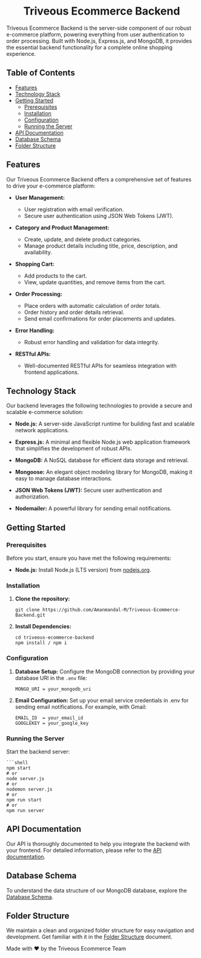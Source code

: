 <h1 align="center">Triveous Ecommerce Backend</h1>


Triveous Ecommerce Backend is the server-side component of our robust e-commerce platform, powering everything from user authentication to order processing. Built with Node.js, Express.js, and MongoDB, it provides the essential backend functionality for a complete online shopping experience.

## Table of Contents

- [Features](#features)
- [Technology Stack](#technology-stack)
- [Getting Started](#getting-started)
  - [Prerequisites](#prerequisites)
  - [Installation](#installation)
  - [Configuration](#configuration)
  - [Running the Server](#running-the-server)
- [API Documentation](#api-documentation)
- [Database Schema](#database-schema)
- [Folder Structure](#folder-structure)

## Features

Our Triveous Ecommerce Backend offers a comprehensive set of features to drive your e-commerce platform:

- **User Management:**
  - User registration with email verification.
  - Secure user authentication using JSON Web Tokens (JWT).

- **Category and Product Management:**
  - Create, update, and delete product categories.
  - Manage product details including title, price, description, and availability.

- **Shopping Cart:**
  - Add products to the cart.
  - View, update quantities, and remove items from the cart.

- **Order Processing:**
  - Place orders with automatic calculation of order totals.
  - Order history and order details retrieval.
  - Send email confirmations for order placements and updates.

- **Error Handling:**
  - Robust error handling and validation for data integrity.

- **RESTful APIs:**
  - Well-documented RESTful APIs for seamless integration with frontend applications.

## Technology Stack

Our backend leverages the following technologies to provide a secure and scalable e-commerce solution:

- **Node.js:** A server-side JavaScript runtime for building fast and scalable network applications.

- **Express.js:** A minimal and flexible Node.js web application framework that simplifies the development of robust APIs.

- **MongoDB:** A NoSQL database for efficient data storage and retrieval.

- **Mongoose:** An elegant object modeling library for MongoDB, making it easy to manage database interactions.

- **JSON Web Tokens (JWT):** Secure user authentication and authorization.

- **Nodemailer:** A powerful library for sending email notifications.

## Getting Started

### Prerequisites

Before you start, ensure you have met the following requirements:

- **Node.js:** Install Node.js (LTS version) from [nodejs.org](https://nodejs.org/).

### Installation

1. **Clone the repository:**

   ```shell
   git clone https://github.com/Amanmandal-M/Triveous-Ecommerce-Backend.git

2. **Install Dependencies:**

    ```shell
    cd triveous-ecommerce-backend
    npm install / npm i

### Configuration

1. **Database Setup:** Configure the MongoDB connection by providing your database URI in the `.env` file:

    ```shell
    MONGO_URI = your_mongodb_uri

2. **Email Configuration:** Set up your email service credentials in .env for sending email notifications. For example, with Gmail:

    ```shell
    EMAIL_ID  = your_email_id
    GOOGLEKEY = your_google_key

### Running the Server

Start the backend server:

    ```shell
    npm start
    # or
    node server.js
    # or
    nodemon server.js
    # or
    npm run start
    # or
    npm run server



## API Documentation

Our API is thoroughly documented to help you integrate the backend with your frontend. For detailed information, please refer to the [API documentation](docs/apiDocs.md).

## Database Schema

To understand the data structure of our MongoDB database, explore the [Database Schema](docs/Database_Schema.png).

## Folder Structure

We maintain a clean and organized folder structure for easy navigation and development. Get familiar with it in the [Folder Structure](docs/FolderStructure.md) document.

Made with ❤️ by the Triveous Ecommerce Team




